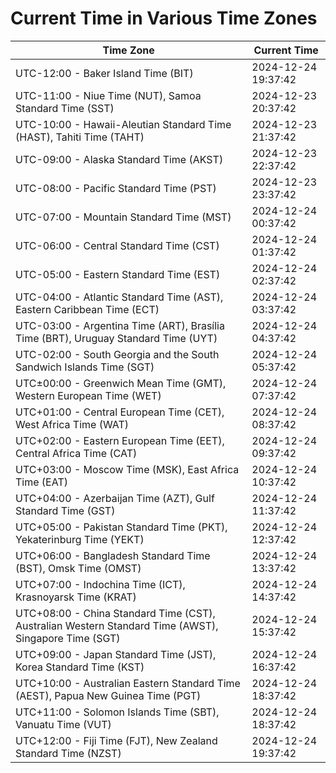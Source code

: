 # Current Time in Various Time Zones

| Time Zone | Current Time |
|-----------|--------------|
| UTC-12:00 - Baker Island Time (BIT) | 2024-12-24 19:37:42 |
| UTC-11:00 - Niue Time (NUT), Samoa Standard Time (SST) | 2024-12-23 20:37:42 |
| UTC-10:00 - Hawaii-Aleutian Standard Time (HAST), Tahiti Time (TAHT) | 2024-12-23 21:37:42 |
| UTC-09:00 - Alaska Standard Time (AKST) | 2024-12-23 22:37:42 |
| UTC-08:00 - Pacific Standard Time (PST) | 2024-12-23 23:37:42 |
| UTC-07:00 - Mountain Standard Time (MST) | 2024-12-24 00:37:42 |
| UTC-06:00 - Central Standard Time (CST) | 2024-12-24 01:37:42 |
| UTC-05:00 - Eastern Standard Time (EST) | 2024-12-24 02:37:42 |
| UTC-04:00 - Atlantic Standard Time (AST), Eastern Caribbean Time (ECT) | 2024-12-24 03:37:42 |
| UTC-03:00 - Argentina Time (ART), Brasília Time (BRT), Uruguay Standard Time (UYT) | 2024-12-24 04:37:42 |
| UTC-02:00 - South Georgia and the South Sandwich Islands Time (SGT) | 2024-12-24 05:37:42 |
| UTC±00:00 - Greenwich Mean Time (GMT), Western European Time (WET) | 2024-12-24 07:37:42 |
| UTC+01:00 - Central European Time (CET), West Africa Time (WAT) | 2024-12-24 08:37:42 |
| UTC+02:00 - Eastern European Time (EET), Central Africa Time (CAT) | 2024-12-24 09:37:42 |
| UTC+03:00 - Moscow Time (MSK), East Africa Time (EAT) | 2024-12-24 10:37:42 |
| UTC+04:00 - Azerbaijan Time (AZT), Gulf Standard Time (GST) | 2024-12-24 11:37:42 |
| UTC+05:00 - Pakistan Standard Time (PKT), Yekaterinburg Time (YEKT) | 2024-12-24 12:37:42 |
| UTC+06:00 - Bangladesh Standard Time (BST), Omsk Time (OMST) | 2024-12-24 13:37:42 |
| UTC+07:00 - Indochina Time (ICT), Krasnoyarsk Time (KRAT) | 2024-12-24 14:37:42 |
| UTC+08:00 - China Standard Time (CST), Australian Western Standard Time (AWST), Singapore Time (SGT) | 2024-12-24 15:37:42 |
| UTC+09:00 - Japan Standard Time (JST), Korea Standard Time (KST) | 2024-12-24 16:37:42 |
| UTC+10:00 - Australian Eastern Standard Time (AEST), Papua New Guinea Time (PGT) | 2024-12-24 18:37:42 |
| UTC+11:00 - Solomon Islands Time (SBT), Vanuatu Time (VUT) | 2024-12-24 18:37:42 |
| UTC+12:00 - Fiji Time (FJT), New Zealand Standard Time (NZST) | 2024-12-24 19:37:42 |
